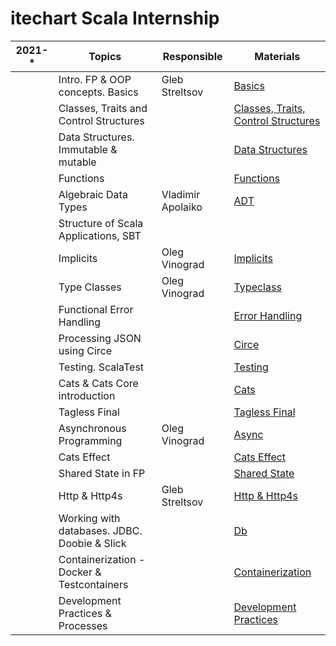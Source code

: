 # itechart Scala Internship

| 2021-* | Topics                                   | Responsible                                                       | Materials                                                                                                 |
|--------|------------------------------------------|-------------------------------------------------------------------|-----------------------------------------------------------------------------------------------------------
|   | Intro. FP & OOP concepts. Basics              | Gleb Streltsov                                                    | [Basics](src/main/scala/com/itechart/internship/basics/Basics.scala)                                      |
|   | Classes, Traits and Control Structures        |                                                                   | [Classes, Traits, Control Structures](src/main/scala/com/itechart/internship/basics)                      |
|   | Data Structures. Immutable & mutable          |                                                                   | [Data Structures](src/main/scala/com/itechart/internship/basics/DataStructures.scala)                     |
|   | Functions                                     |                                                                   | [Functions](src/main/scala/com/itechart/internship/functions)                                             |
|   | Algebraic Data Types                          | Vladimir Apolaiko                                                 | [ADT](src/main/scala/com/itechart/internship/adt/AlgebraicDataTypes.scala)                                |
|   | Structure of Scala Applications, SBT          |                                                                   |                                                                                                           |
|   | Implicits                                     | Oleg Vinograd                                                     | [Implicits](src/main/scala/com/itechart/internship/implicits/Implicits.scala)                             |
|   | Type Classes                                  | Oleg Vinograd                                                     | [Typeclass](src/main/scala/com/itechart/internship/typeclass/Typeclass.scala)                             |
|   | Functional Error Handling                     |                                                                   | [Error Handling](src/main/scala/com/itechart/internship/error_handling/ErrorHandling.scala)               |
|   | Processing JSON using Circe                   |                                                                   | [Circe](src/main/scala/com/itechart/internship/json/Circe.scala)                                          |
|   | Testing. ScalaTest                            |                                                                   | [Testing](src/test/scala/com/itechart/internship/testing)                                                 |
|   | Cats & Cats Core introduction                 |                                                                   | [Cats](src/main/scala/com/itechart/internship/cats)                                                       |
|   | Tagless Final                                 |                                                                   | [Tagless Final](src/main/scala/com/itechart/internship/tf)                                                |
|   | Asynchronous Programming                      | Oleg Vinograd                                                     | [Async](src/main/scala/com/itechart/internship/async/async.scala)                                         |
|   | Cats Effect                                   |                                                                   | [Cats Effect](src/main/scala/com/itechart/internship/cats_effect/Effects.scala)                           |
|   | Shared State in FP                            |                                                                   | [Shared State](src/main/scala/com/itechart/internship/shared_state/SharedState.scala)                     |
|   | Http & Http4s                                 | Gleb Streltsov                                                    | [Http & Http4s](src/main/scala/com/itechart/internship/http/Http.scala)                                   |
|   | Working with databases. JDBC. Doobie & Slick  |                                                                   | [Db](src/main/scala/com/itechart/internship/db)                                                           |
|   | Containerization - Docker & Testcontainers    |                                                                   | [Containerization](src/main/scala/com/itechart/internship/basics/Basics.scala)                            |
|   | Development Practices & Processes             |                                                                   | [Development Practices](src/main/scala/com/itechart/internship/basics/Basics.scala)                       |
